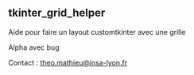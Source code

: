 ## tkinter_grid_helper

Aide pour faire un layout customtkinter avec une grille 

Alpha avec bug 

Contact : theo.mathieu@insa-lyon.fr